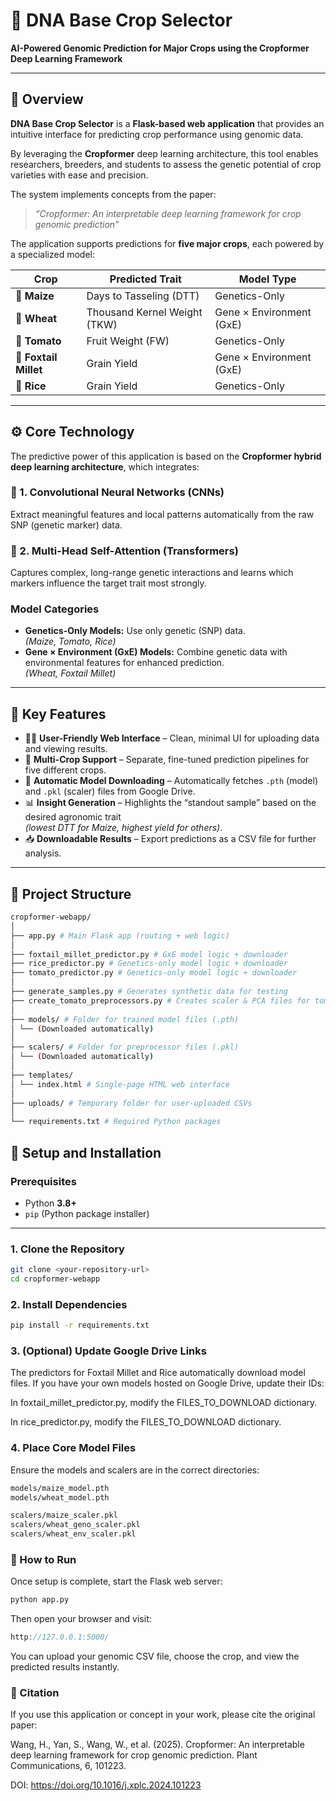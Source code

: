 # 🌾 DNA Base Crop Selector
**AI-Powered Genomic Prediction for Major Crops using the Cropformer Deep Learning Framework**

---

## 🧬 Overview

**DNA Base Crop Selector** is a **Flask-based web application** that provides an intuitive interface for predicting crop performance using genomic data.

By leveraging the **Cropformer** deep learning architecture, this tool enables researchers, breeders, and students to assess the genetic potential of crop varieties with ease and precision.

The system implements concepts from the paper:  
> *“Cropformer: An interpretable deep learning framework for crop genomic prediction”*

The application supports predictions for **five major crops**, each powered by a specialized model:

| Crop | Predicted Trait | Model Type |
|------|------------------|-------------|
| 🌽 **Maize** | Days to Tasseling (DTT) | Genetics-Only |
| 🌾 **Wheat** | Thousand Kernel Weight (TKW) | Gene × Environment (GxE) |
| 🍅 **Tomato** | Fruit Weight (FW) | Genetics-Only |
| 🌿 **Foxtail Millet** | Grain Yield | Gene × Environment (GxE) |
| 🌾 **Rice** | Grain Yield | Genetics-Only |

---

## ⚙️ Core Technology

The predictive power of this application is based on the **Cropformer hybrid deep learning architecture**, which integrates:

### 🧩 1. Convolutional Neural Networks (CNNs)
Extract meaningful features and local patterns automatically from the raw SNP (genetic marker) data.

### 🧠 2. Multi-Head Self-Attention (Transformers)
Captures complex, long-range genetic interactions and learns which markers influence the target trait most strongly.

### Model Categories
- **Genetics-Only Models:** Use only genetic (SNP) data.  
  *(Maize, Tomato, Rice)*
- **Gene × Environment (GxE) Models:** Combine genetic data with environmental features for enhanced prediction.  
  *(Wheat, Foxtail Millet)*

---

## 🌟 Key Features

- 🧑‍💻 **User-Friendly Web Interface** – Clean, minimal UI for uploading data and viewing results.
- 🌾 **Multi-Crop Support** – Separate, fine-tuned prediction pipelines for five different crops.
- 🔄 **Automatic Model Downloading** – Automatically fetches `.pth` (model) and `.pkl` (scaler) files from Google Drive.
- 📊 **Insight Generation** – Highlights the “standout sample” based on the desired agronomic trait  
  *(lowest DTT for Maize, highest yield for others)*.
- 📥 **Downloadable Results** – Export predictions as a CSV file for further analysis.

---

## 📁 Project Structure

```bash
cropformer-webapp/
│
├── app.py # Main Flask app (routing + web logic)
│
├── foxtail_millet_predictor.py # GxE model logic + downloader
├── rice_predictor.py # Genetics-only model logic + downloader
├── tomato_predictor.py # Genetics-only model logic + downloader
│
├── generate_samples.py # Generates synthetic data for testing
├── create_tomato_preprocessors.py # Creates scaler & PCA files for tomato model
│
├── models/ # Folder for trained model files (.pth)
│ └── (Downloaded automatically)
│
├── scalers/ # Folder for preprocessor files (.pkl)
│ └── (Downloaded automatically)
│
├── templates/
│ └── index.html # Single-page HTML web interface
│
├── uploads/ # Temporary folder for user-uploaded CSVs
│
└── requirements.txt # Required Python packages
```


## 🧰 Setup and Installation

### Prerequisites
- Python **3.8+**
- `pip` (Python package installer)

---

### 1. Clone the Repository
```bash
git clone <your-repository-url>
cd cropformer-webapp
```
### 2. Install Dependencies
```bash
pip install -r requirements.txt
```
### 3. (Optional) Update Google Drive Links
The predictors for Foxtail Millet and Rice automatically download model files.
If you have your own models hosted on Google Drive, update their IDs:

In foxtail_millet_predictor.py, modify the FILES_TO_DOWNLOAD dictionary.

In rice_predictor.py, modify the FILES_TO_DOWNLOAD dictionary.

### 4. Place Core Model Files
Ensure the models and scalers are in the correct directories:

```bash
models/maize_model.pth
models/wheat_model.pth

scalers/maize_scaler.pkl
scalers/wheat_geno_scaler.pkl
scalers/wheat_env_scaler.pkl
```

### 🚀 How to Run
Once setup is complete, start the Flask web server:

```bash
python app.py
```
Then open your browser and visit:

```cpp
http://127.0.0.1:5000/
```
You can upload your genomic CSV file, choose the crop, and view the predicted results instantly.

### 🧠 Citation
If you use this application or concept in your work, please cite the original paper:

Wang, H., Yan, S., Wang, W., et al. (2025). Cropformer: An interpretable deep learning framework for crop genomic prediction. Plant Communications, 6, 101223. 


DOI: https://doi.org/10.1016/j.xplc.2024.101223
